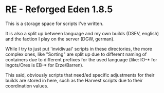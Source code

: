 RE - Reforged Eden 1.8.5
========================

This is a storage space for scripts I've written.

It is also a split up between language and my own builds (DSEV, english) and the faction I play on the server (DGW, german).

While I try to just put 'invidivual' scripts in these directories, the more complex ones, like "Sorting" are split up due to different naming of containers due to different prefixes for the used language (like: IO-\* for Ingots/Ores is EB-\* for Erze/Barren).

This said, obviously scripts that need/ed specific adjustments for their builds are stored in here, such as the Harvest scripts due to their coordination values.